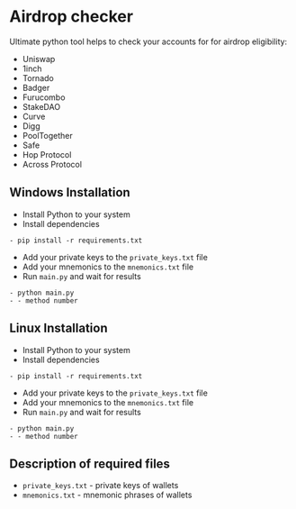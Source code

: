 # Airdrop checker

Ultimate python tool helps to check your accounts for for airdrop eligibility:

-   Uniswap
-   1inch
-   Tornado
-   Badger
-   Furucombo
-   StakeDAO
-   Curve
-   Digg
-   PoolTogether
-   Safe
-   Hop Protocol
-   Across Protocol

## Windows Installation

-   Install Python to your system
-   Install dependencies
```
- pip install -r requirements.txt
```
-  Add your private keys to the  `private_keys.txt`  file
-  Add your mnemonics to the  `mnemonics.txt`  file
-  Run  `main.py`  and wait for  results
```
- python main.py
- - method number
```

## Linux Installation

-   Install Python to your system
-   Install dependencies
```
- pip install -r requirements.txt
```
-  Add your private keys to the  `private_keys.txt`  file
-  Add your mnemonics to the  `mnemonics.txt`  file
-  Run  `main.py`  and wait for  results
```
- python main.py
- - method number
```

## Description of required files

-   `private_keys.txt`  - private keys of wallets
-   `mnemonics.txt`  -  mnemonic phrases of wallets
	
